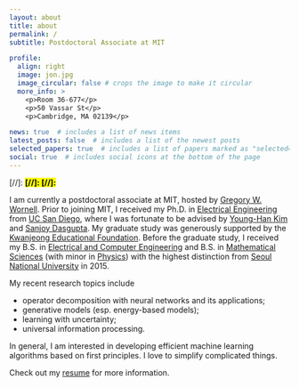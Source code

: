 ```yaml
---
layout: about
title: about
permalink: /
subtitle: Postdoctoral Associate at MIT

profile:
  align: right
  image: jon.jpg
  image_circular: false # crops the image to make it circular
  more_info: >
    <p>Room 36-677</p>
    <p>50 Vassar St</p>
    <p>Cambridge, MA 02139</p>

news: true  # includes a list of news items
latest_posts: false  # includes a list of the newest posts
selected_papers: true  # includes a list of papers marked as "selected={true}"
social: true  # includes social icons at the bottom of the page
---
```


[//]: <span style="font-weight:bold"><mark>
[//]: 
[//]: </mark></span>

I am currently a postdoctoral associate at MIT, hosted by [Gregory W. Wornell](http://allegro.mit.edu/~gww/).
Prior to joining MIT, I received my Ph.D. in [Electrical Engineering](https://ece.ucsd.edu/) from [UC San Diego](https://ucsd.edu/), 
where I was fortunate to be advised by [Young-Han Kim](https://web.eng.ucsd.edu/~yhk/) and [Sanjoy Dasgupta](https://cseweb.ucsd.edu/~dasgupta/).
My graduate study was generously supported by the [Kwanjeong Educational Foundation](http://www.ikef.or.kr/).
Before the graduate study, I received my B.S. in [Electrical and Computer Engineering](https://ece.snu.ac.kr/en) and B.S. in [Mathematical Sciences](https://www.math.snu.ac.kr/) (with minor in [Physics](https://physics.snu.ac.kr/en)) with the highest distinction from [Seoul National University](https://en.snu.ac.kr) in 2015.

My recent research topics include
- operator decomposition with neural networks and its applications;
- generative models (esp. energy-based models);
- learning with uncertainty;
- universal information processing.

In general, I am interested in developing efficient machine learning algorithms based on first principles.
I love to simplify complicated things.

Check out my [resume](/resume) for more information.